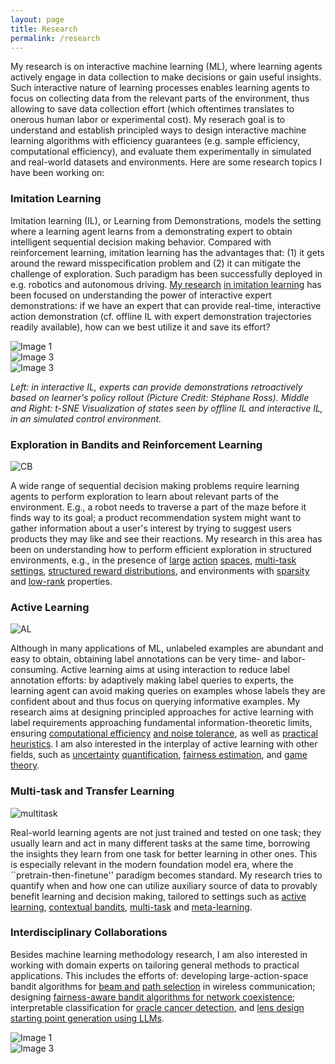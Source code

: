 ```yaml
---
layout: page
title: Research
permalink: /research
---
```


My research is on interactive machine learning (ML), where learning agents actively engage in data collection to make decisions or gain useful insights. Such interactive nature of learning processes enables learning agents to focus on collecting data from the relevant parts of the environment, thus allowing to save data collection effort (which oftentimes translates to onerous human labor or experimental cost). My reserach goal is to understand and establish principled ways to design interactive machine learning algorithms with efficiency guarantees (e.g. sample efficiency, computational efficiency), and evaluate them experimentally in simulated and real-world datasets and environments. Here are some research topics I have been working on: 

### Imitation Learning

Imitation learning (IL), or Learning from Demonstrations, models the setting where a learning agent learns from a demonstrating expert to obtain intelligent sequential decision making behavior. Compared with reinforcement learning, imitation learning has the advantages that: (1) it gets around the reward misspecification problem and (2) it can mitigate the challenge 
of exploration. Such paradigm has been successfully deployed in e.g. robotics and autonomous driving. [My research](https://arxiv.org/abs/2312.16860) [in imitation learning](https://arxiv.org/abs/2209.12868) has been focused on understanding the power of interactive expert demonstrations: if we have an expert that can provide real-time, interactive action demonstration (cf. offline IL with expert demonstration trajectories readily available), how can we best utilize it and save its effort? 

<div class="grid-container">
    <!-- First Column -->
    <div class="column">
        <img src="images/IL_RB.png" alt="Image 1">
    </div>
    <!-- Second Column -->
    <div class="column">
        <img src="images/Walker_bc_1_tsne.png" alt="Image 3">
    </div>
    <!-- Third Column -->
    <div class="column">
        <img src="images/Walker_logger_25_tsne.png" alt="Image 3">
    </div>
</div>

*Left: in interactive IL, experts can provide demonstrations retroactively based on learner's policy rollout (Picture Credit: Stéphane Ross). Middle and Right: t-SNE Visualization of states seen by offline IL and interactive IL, in an simulated control environment.*


### Exploration in Bandits and Reinforcement Learning

<div class="grid-container" width=300 align="left">
    <!-- First Column -->
    <div class="column">
    <img src="images/cb_illustration.png" alt="CB">
    </div>
</div>

A wide range of sequential decision making problems require learning agents to perform exploration to learn about relevant parts of the environment. E.g., a robot needs to traverse a part of the maze before it finds way to its goal; a product recommendation system might want to gather information about a user's interest by trying to suggest users products they may 
like and see their reactions. My research in this area has been on understanding how to perform efficient exploration in structured environments, e.g., in the presence of [large](https://arxiv.org/abs/1902.01520) [action](https://arxiv.org/abs/2006.06040) [spaces](https://link.springer.com/chapter/10.1007/978-3-031-26412-2_17), [multi-task](https://arxiv.org/abs/2010.15390) [settings](https://arxiv.org/abs/2107.08622), [structured reward distributions](https://arxiv.org/abs/2304.14989), and environments with [sparsity](https://arxiv.org/abs/2210.15345) and [low-rank](https://arxiv.org/abs/2402.11156) properties. 

### Active Learning

<div class="grid-container" width=300 align="left">
    <!-- First Column -->
    <div class="column">
    <img src="images/AL.png" alt="AL">
    </div>
</div>

Although in many applications of ML, unlabeled examples are abundant and easy to obtain, obtaining label annotations can be very time- and labor-consuming. Active learning aims at using interaction to reduce label annotation efforts: by adaptively making label queries to experts, the learning agent can avoid making queries on examples whose labels they are confident about and thus focus on querying informative examples. My research aims at designing principled approaches for active learning with label requirements approaching fundamental information-theoretic limits, ensuring [computational efficiency](https://arxiv.org/abs/2102.05312) [and noise tolerance](https://arxiv.org/abs/2002.04840), as well as [practical heuristics](https://arxiv.org/abs/1906.03671). I am also interested in the interplay of active learning with other fields, such as [uncertainty](papers/easydata_crp.pdf) [quantification](https://arxiv.org/abs/1407.2657), [fairness estimation](https://arxiv.org/abs/2206.08450), and [game theory](https://openreview.net/forum?id=s5hSp7EdL3). 



### Multi-task and Transfer Learning

<div class="grid-container" width=380 align="left">
    <!-- First Column -->
    <div class="column">
    <img src="images/multitask.png" alt="multitask">
    </div>
</div>

Real-world learning agents are not just trained and tested on one task; they usually learn and act in many different tasks at the same time, borrowing the insights they learn from one task for better learning in other ones. This is especially relevant in the modern foundation model era, where the ``pretrain-then-finetune'' paradigm becomes standard. My research tries to quantify when and how one can utilize auxiliary source of data to provably benefit learning and decision making, tailored to settings such as [active learning](https://arxiv.org/abs/1510.02847), [contextual bandits](https://arxiv.org/abs/1901.00301), [multi-task](https://arxiv.org/abs/2206.08556) and [meta-learning](https://openreview.net/forum?id=2kZMtdjzSV).  


### Interdisciplinary Collaborations

Besides machine learning methodology research, I am also interested in working with domain experts on tailoring general methods to practical applications. This includes the efforts of: developing large-action-space bandit algorithms for [beam and](https://link.springer.com/chapter/10.1007/978-3-031-26412-2_17) [path selection](http://wiser.arizona.edu/papers/zhao-mass2024-tech-report.pdf) in wireless communication; designing [fairness-aware bandit algorithms for network coexistence](https://ieeexplore.ieee.org/abstract/document/10579843/); interpretable classification for [oracle cancer detection](https://www.mdpi.com/2072-6694/15/5/1421), and [lens design starting point generation using LLMs](https://repository.arizona.edu/handle/10150/675276?show=full). 

<div class="grid-container">
    <!-- First Column -->
    <div class="column" width=400>
        <img src="images/beam_selection.jpg" alt="Image 1">
    </div>
    <!-- Second Column -->
    <div class="column" width=500>
        <img src="images/lens_design.png" alt="Image 3">
    </div>
</div>

